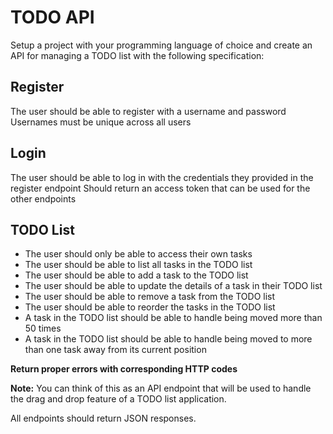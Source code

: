 # TODO API

Setup a project with your programming language of choice and create an API for managing a TODO list with the following specification:

## Register
The user should be able to register with a username and password
Usernames must be unique across all users

## Login
The user should be able to log in with the credentials they provided in the register endpoint
Should return an access token that can be used for the other endpoints

## TODO List
- The user should only be able to access their own tasks
- The user should be able to list all tasks in the TODO list
- The user should be able to add a task to the TODO list
- The user should be able to update the details of a task in their TODO list
- The user should be able to remove a task from the TODO list
- The user should be able to reorder the tasks in the TODO list
- A task in the TODO list should be able to handle being moved more than 50 times
- A task in the TODO list should be able to handle being moved to more than one task away from its current position

**Return proper errors with corresponding HTTP codes**

**Note:** You can think of this as an API endpoint that will be used to handle the drag and drop feature of a TODO list application.

All endpoints should return JSON responses.
